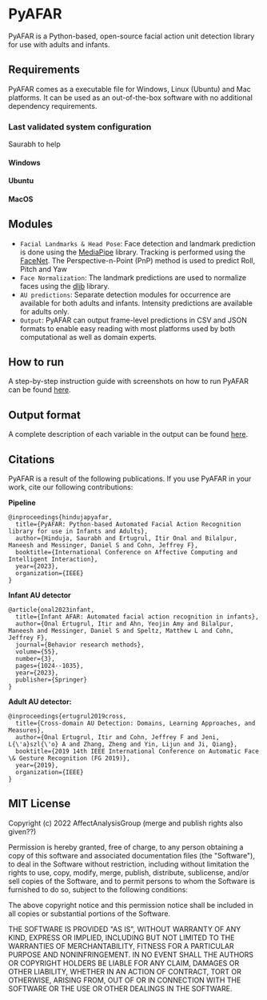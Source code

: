 # PyAFAR

PyAFAR is a Python-based, open-source facial action unit detection library for use with adults and infants.

## Requirements

PyAFAR comes as a executable file for Windows, Linux (Ubuntu) and Mac platforms. It can be used as an out-of-the-box software with no additional dependency requirements.

### Last validated system configuration

Saurabh to help

#### Windows


#### Ubuntu


#### MacOS


## Modules

- `Facial Landmarks & Head Pose`: Face detection and landmark prediction is done using the [MediaPipe](https://research.google/pubs/pub48292/) library. Tracking is performed using the [FaceNet](https://www.cv-foundation.org/openaccess/content_cvpr_2015/papers/Schroff_FaceNet_A_Unified_2015_CVPR_paper.pdf). The Perspective-n-Point (PnP) method is used to predict Roll, Pitch and Yaw
- `Face Normalization`: The landmark predictions are used to normalize faces using the [dlib](http://dlib.net/) library.
- `AU predictions`: Separate detection modules for occurrence are available for both adults and infants. Intensity predictions are available for adults only.
- `Output`: PyAFAR can output frame-level predictions in CSV and JSON formats to enable easy reading with most platforms used by both computational as well as domain experts.

## How to run

A step-by-step instruction guide with screenshots on how to run PyAFAR can be found [here](./resources/readme/instructions.md).


## Output format

A complete description of each variable in the output can be found [here](./resources/readme/output_format.md).


## Citations

PyAFAR is a result of the following publications. If you use PyAFAR in your work, cite our following contributions:


**Pipeline**
```
@inproceedings{hindujapyafar,
  title={PyAFAR: Python-based Automated Facial Action Recognition library for use in Infants and Adults},
  author={Hinduja, Saurabh and Ertugrul, Itir Onal and Bilalpur, Maneesh and Messinger, Daniel S and Cohn, Jeffrey F},
  booktitle={International Conference on Affective Computing and Intelligent Interaction},
  year={2023},
  organization={IEEE}
}
```
**Infant AU detector**

```
@article{onal2023infant,
  title={Infant AFAR: Automated facial action recognition in infants},
  author={Onal Ertugrul, Itir and Ahn, Yeojin Amy and Bilalpur, Maneesh and Messinger, Daniel S and Speltz, Matthew L and Cohn, Jeffrey F},
  journal={Behavior research methods},
  volume={55},
  number={3},
  pages={1024--1035},
  year={2023},
  publisher={Springer}
}
```

**Adult AU detector:**
```
@inproceedings{ertugrul2019cross,
  title={Cross-domain AU Detection: Domains, Learning Approaches, and Measures},
  author={Onal Ertugrul, Itir and Cohn, Jeffrey F and Jeni, L{\'a}szl{\'o} A and Zhang, Zheng and Yin, Lijun and Ji, Qiang},
  booktitle={2019 14th IEEE International Conference on Automatic Face \& Gesture Recognition (FG 2019)},
  year={2019},
  organization={IEEE}
}
```

## MIT License

Copyright (c) 2022 AffectAnalysisGroup (merge and publish rights also given??)

Permission is hereby granted, free of charge, to any person obtaining a copy of this software and associated documentation files (the "Software"), to deal in the Software without restriction, including without limitation the rights to use, copy, modify, merge, publish, distribute, sublicense, and/or sell copies of the Software, and to permit persons to whom the Software is furnished to do so, subject to the following conditions:

The above copyright notice and this permission notice shall be included in all copies or substantial portions of the Software.

THE SOFTWARE IS PROVIDED "AS IS", WITHOUT WARRANTY OF ANY KIND, EXPRESS OR IMPLIED, INCLUDING BUT NOT LIMITED TO THE WARRANTIES OF MERCHANTABILITY,
FITNESS FOR A PARTICULAR PURPOSE AND NONINFRINGEMENT. IN NO EVENT SHALL THE AUTHORS OR COPYRIGHT HOLDERS BE LIABLE FOR ANY CLAIM, DAMAGES OR OTHER
LIABILITY, WHETHER IN AN ACTION OF CONTRACT, TORT OR OTHERWISE, ARISING FROM, OUT OF OR IN CONNECTION WITH THE SOFTWARE OR THE USE OR OTHER DEALINGS IN THE SOFTWARE.